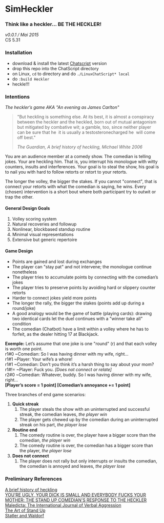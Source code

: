 # SimHeckler
### Think like a heckler... BE THE HECKLER!

_v0.0.1 / Mai 2015_  
CS 5.31

### Installation
* download & install the latest [Chatscript](http://sourceforge.net/projects/chatscript/files/latest/download?source=files) version
* drop this repo into the ChatScript directory
* on Linux, ```cd``` to directory and do ```./LinuxChatScript* local```
* do ``` :build Heckler ```
* heckle!!!

### Intentions

_The heckler’s game AKA "An evening as James Carlton"_

>"But heckling is something else. At its best, it is almost a conspiracy between the heckler and the heckled,
born out of mutual antagonism but mitigated by combative wit; a gamble, too, since neither player can be
sure that he ­ it is usually a testosterone­charged he ­ will come off best."
>
>_The Guardian, A brief history of heckling, Michael White 2006_

You are an audience member at a comedy show. The comedian is telling jokes. Your are
heckling him. That is, you interrupt his monologue with witty counters, insults and interferences.
Your goal is to steal the show, his goal is to nail you with hard to follow retorts or retort to your
retorts.

The longer the volley, the bigger the stakes. If you cannot "connect", that is connect your retorts
with what the comedian is saying, he wins. Every (chosen) intervention is a short bout where
both participant try to outwit or trap the other.

#### General Design Goals ####
1. Volley scoring system
1. Natural recoveries and follow­up
1. Non­linear, block­based stand­up routine
1. Minimal visual representations
1. Extensive but generic repertoire

#### Game Design ####
* Points are gained and lost during exchanges
* The player can "stay pat" and not intervene; the monologue continue nonetheless
* The player tries to accumulate points by connecting with the comedian’s jokes
* The player tries to preserve points by avoiding hard or slippery counter retorts
* Harder to connect jokes yield more points
* The longer the rally, the bigger the stakes (points add up during a round/joke)
* A good analogy would be the game of battle (playing cards): drawing two identical cards
let the duel continues with a "winner take all" condition
* The comedian (Chatbot) have a limit within a volley where he has to forfeit, as the dealer hitting 17 at Blackjack.
 
**Exemple:**
Let’s assume that one joke is one "round" (r) and that each volley is worth one point.  
  r1#0 ~Comedian: So I was having dinner with my wife, right…  
  r1#1 ~Player: Your wife’s a whore!  
  r1#1 ~Comedian: Don’t you think it’s a harsh thing to say about your mom?  
  r1#!= ~Player: Fuck you. _[Does not connect or relate]_  
  r2#0 ~Comedian: Whatever, buddy. So I was having dinner with my wife, right…  
  **[Player’s score ­= 1 point] [Comedian’s annoyance += 1 point]** 

Three branches of end game scenarios:  

1. **Quick streak**
   1. The player steals the show with an uninterrupted and successful streak, the comedian leaves, *the player win*
   2. The player gets chewed up by the comedian during an uninterrupted streak on his part, *the player lose*
2. **Routine end**
   1. The comedy routine is over, the player have a bigger score than the comedian, *the player win*
   2. The comedy routine is over, the comedian has a bigger score than the player, *the player lose*
3. **Does not connect**
   1. The player does not rally but only interrupts or insults the comedian, the comedian is annoyed and leaves, *the player lose*

### Preliminary References

[A brief history of heckling](http://www.theguardian.com/politics/2006/apr/28/past.labour)  
[YOU'RE UGLY, YOUR DICK IS SMALL AND EVERYBODY FUCKS YOUR MOTHER:
THE STAND UP COMEDIAN'S RESPONSE TO THE HECKLER](http://www.juggling.org/~conway/juggler/MAL.TXT)  
[Maledicta: The International Journal of Verbal Aggression](http://aman.members.sonic.net/)  
[The Art of Stand Up](https://www.youtube.com/watch?v=AguHpfT2Tqc)  
[Statler and Waldorf](http://en.wikipedia.org/wiki/Statler_%26_Waldorf)  
